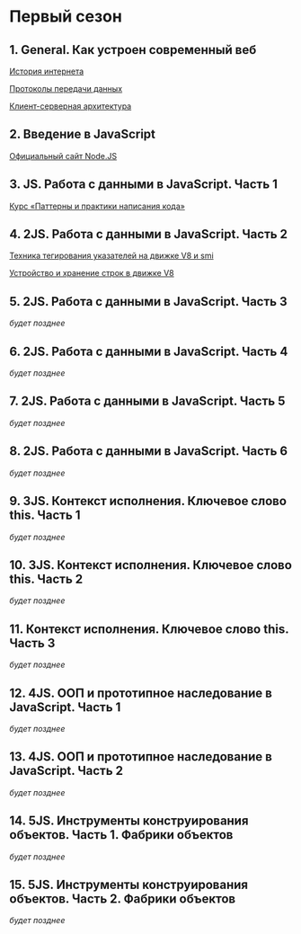 # Первый сезон

## 1. General. Как устроен современный веб
[История интернета](https://bigenc.ru/c/istorii-interneta-3c9448)

[Протоколы передачи данных](https://htmlacademy.ru/blog/soft/protocol)

[Клиент-серверная архитектура](https://habr.com/ru/articles/495698/)
 
 
## 2. Введение в JavaScript
[Официальный сайт Node.JS](https://nodejs.org/)
 
 
## 3. JS. Работа с данными в JavaScript. Часть 1
[Курс «Паттерны и практики написания кода»](https://www.youtube.com/watch?v=-ncCgOlujaQ)


## 4. 2JS. Работа с данными в JavaScript. Часть 2
[Техника тегирования указателей на движке V8 и smi](https://v8.dev/blog/pointer-compression)

[Устройство и хранение строк в движке V8](https://habr.com/ru/companies/ruvds/articles/745008/)
 
 
## 5. 2JS. Работа с данными в JavaScript. Часть 3
_будет позднее_

## 6. 2JS. Работа с данными в JavaScript. Часть 4
_будет позднее_

## 7. 2JS. Работа с данными в JavaScript. Часть 5
_будет позднее_
 
## 8. 2JS. Работа с данными в JavaScript. Часть 6
_будет позднее_
 
## 9. 3JS. Контекст исполнения. Ключевое слово this. Часть 1
_будет позднее_
 
## 10. 3JS. Контекст исполнения. Ключевое слово this. Часть 2
_будет позднее_
 
## 11. Контекст исполнения. Ключевое слово this. Часть 3
_будет позднее_
 
## 12. 4JS. ООП и прототипное наследование в JavaScript. Часть 1
_будет позднее_

## 13. 4JS. ООП и прототипное наследование в JavaScript. Часть 2
_будет позднее_
 
## 14. 5JS. Инструменты конструирования объектов. Часть 1. Фабрики объектов
_будет позднее_
 
## 15. 5JS. Инструменты конструирования объектов. Часть 2. Фабрики объектов
_будет позднее_
 
